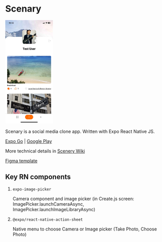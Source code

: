 # Scenary

<!-- ![App screenshot](/images/profile.PNG){width="30%"} -->

<img src="./images/profile.PNG" width="30%"/>

Scenary is a social media clone app. Written with Expo React Native JS.

[Expo Go](https://expo.dev/preview/update?message=fix%3A%20Change%20app%20icon&updateRuntimeVersion=1.0.3&createdAt=2024-05-01T11%3A19%3A17.488Z&slug=exp&projectId=9e4ad268-895b-40e3-9020-712552b48820&group=b7609741-fb65-4787-bc00-a64dd280c8c2) | [Google Play](https://play.google.com/store/apps/details?id=com.andriiradchenko.scenery)

More technical details in [Scenery Wiki](https://github.com/AndreiRadchenko/scenery/wiki)

[Figma template](https://www.figma.com/file/mmYKX8qM9rkBEsKGgi0zEy/Homework?type=design&node-id=0-1&mode=design&t=fampZB2fHhOeO66O-0)

## Key RN components

1. `expo-image-picker`

   Camera component and image picker (in Create.js screen: ImagePicker.launchCameraAsync, ImagePicker.launchImageLibraryAsync)

2. `@expo/react-native-action-sheet`

   Native menu to choose Camera or Image picker (Take Photo, Choose Photo)
